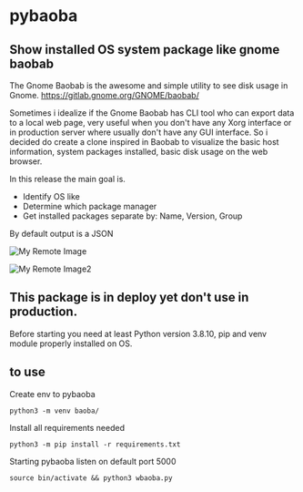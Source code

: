 # pybaoba
## Show installed OS system package like gnome baobab

The Gnome Baobab is the awesome and simple utility to
see disk usage in Gnome.
https://gitlab.gnome.org/GNOME/baobab/

Sometimes i idealize if the Gnome Baobab has CLI tool
who can export data to a local web page, very useful
when you don't have any Xorg interface or in production
server where usually don't have any GUI interface.
So i decided do create a clone inspired in Baobab 
to visualize the basic host information, system packages
installed, basic disk usage on the web browser.


In this release the main goal is.
- Identify OS like
- Determine which package manager
- Get installed packages separate by: Name, Version, Group

By default output is a JSON

![My Remote Image](https://i.ibb.co/SnyNF07/Captura-de-tela-de-2023-12-02-11-57-07.png)

![My Remote Image2](https://i.ibb.co/XtWZKd7/Captura-de-tela-de-2023-12-02-11-56-54.png)


## This package is in deploy yet don't use in production.

Before starting you need at least Python version 3.8.10, pip and venv module 
properly installed on OS.

## to use

Create env to pybaoba

```
python3 -m venv baoba/
```

Install all requirements needed

```
python3 -m pip install -r requirements.txt
```

Starting pybaoba listen on default port 5000

```
source bin/activate && python3 wbaoba.py
```
